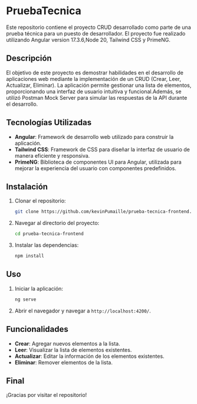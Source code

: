 # PruebaTecnica

Este repositorio contiene el proyecto CRUD desarrollado como parte de una prueba técnica para un puesto de desarrollador. El proyecto fue realizado utilizando Angular version 17.3.6,Node 20, Tailwind CSS y PrimeNG.

## Descripción

El objetivo de este proyecto es demostrar habilidades en el desarrollo de aplicaciones web mediante la implementación de un CRUD (Crear, Leer, Actualizar, Eliminar). La aplicación permite gestionar una lista de elementos, proporcionando una interfaz de usuario intuitiva y funcional.Además, se utilizó Postman Mock Server para simular las respuestas de la API durante el desarrollo.

## Tecnologías Utilizadas

- **Angular**: Framework de desarrollo web utilizado para construir la aplicación.
- **Tailwind CSS**: Framework de CSS para diseñar la interfaz de usuario de manera eficiente y responsiva.
- **PrimeNG**: Biblioteca de componentes UI para Angular, utilizada para mejorar la experiencia del usuario con componentes predefinidos.

## Instalación

1. Clonar el repositorio:
    ```bash
    git clone https://github.com/kevinPumaille/prueba-tecnica-frontend.git
    ```
2. Navegar al directorio del proyecto:
    ```bash
    cd prueba-tecnica-frontend
    ```
3. Instalar las dependencias:
    ```bash
    npm install
    ```

## Uso

1. Iniciar la aplicación:
    ```bash
    ng serve
    ```
2. Abrir el navegador y navegar a `http://localhost:4200/`.

## Funcionalidades

- **Crear**: Agregar nuevos elementos a la lista.
- **Leer**: Visualizar la lista de elementos existentes.
- **Actualizar**: Editar la información de los elementos existentes.
- **Eliminar**: Remover elementos de la lista.

## Final

¡Gracias por visitar el repositorio!

